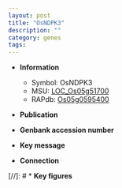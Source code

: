 ```yaml
---
layout: post
title: "OsNDPK3"
description: ""
category: genes
tags: 
---
```


* **Information**  
    + Symbol: OsNDPK3  
    + MSU: [LOC_Os05g51700](http://rice.uga.edu/cgi-bin/ORF_infopage.cgi?orf=LOC_Os05g51700)  
    + RAPdb: [Os05g0595400](http://rapdb.dna.affrc.go.jp/viewer/gbrowse_details/irgsp1?name=Os05g0595400)  

* **Publication**  

* **Genbank accession number**  

* **Key message**  

* **Connection**  

[//]: # * **Key figures**  


